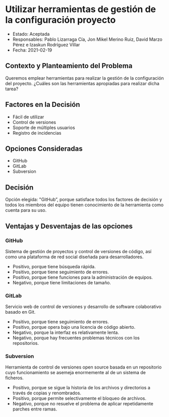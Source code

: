 # Utilizar herramientas de gestión de la configuración proyecto

* Estado: Aceptada
* Responsables: Pablo Lizarraga Cía, Jon Mikel Merino Ruiz, David Marzo Pérez e Izaskun Rodríguez Villar
* Fecha: 2021-02-19

## Contexto y Planteamiento del Problema

Queremos emplear herramientas para realizar la gestión de la configuración del proyecto. ¿Cuáles son las herramientas apropiadas para realizar dicha tarea? 

## Factores en la Decisión

* Fácil de utilizar
* Control de versiones
* Soporte de múltiples usuarios
* Registro de incidencias

## Opciones Consideradas

* GitHub
* GitLab
* Subversion

## Decisión

 Opción elegida: "GitHub”, porque satisface todos los factores de decisión y todos los miembros del equipo tienen conocimiento de la herramienta como cuenta para su uso.

## Ventajas y Desventajas de las opciones

### GitHub

Sistema de gestión de proyectos y control de versiones de código, así como una plataforma de red social diseñada para desarrolladores.

* Positivo, porque tiene búsqueda rápida.
* Positivo, porque tiene seguimiento de errores.
* Positivo, porque tiene funciones para la administración de equipos.
* Negativo, porque tiene limitaciones de tamaño.

### GitLab

Servicio web de control de versiones y desarrollo de software colaborativo basado en Git.

* Positivo, porque tiene seguimiento de errores.
* Positivo, porque opera bajo una licencia de código abierto.
* Negativo, porque la interfaz es relativamente lenta.
* Negativo, porque hay frecuentes problemas técnicos con los repositorios.


### Subversion

Herramienta de control de versiones open source basada en un repositorio cuyo funcionamiento se asemeja enormemente al de un sistema de ficheros.

* Positivo, porque se sigue la historia de los archivos y directorios a través de copias y renombrados.
* Positivo, porque permite selectivamente el bloqueo de archivos.
* Negativo, porque no resuelve el problema de aplicar repetidamente parches entre ramas.
